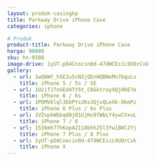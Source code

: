 ```yaml
---
layout: produk-casinghp
title: Parkway Drive iPhone Case
categories: iphone

# Produk
product-title: Parkway Drive iPhone Case
harga: 90000
sku: hn-0588
image-drive: 1yUT-pO4Cnocin0d-47dWCEsiL9UOrCxk
gallery:
  - url: 1wQ6WY_h5E2u5cN3jQEnHQBNeMn7bquLx
    title: iPhone 5 / 5s / SE
  - url: 1U2ifJ7nGEd4TY5t_C6GktroyXQjHbE7e
    title: iPhone 6 / 6s
  - url: 1PDMVblql3bbPYxJKs3QjvQLeXk-OkmPz
    title: iPhone 6 Plus / 6s Plus
  - url: 1VZvpkWbbqd0j81UjHu9fWbLY4ywCVxvL
    title: iPhone 7 / 8
  - url: 1536mh77hKopA2Ii8bhh25l3Yw1BWl2Yj
    title: iPhone 7 Plus / 8 Plus
  - url: 1yUT-pO4Cnocin0d-47dWCEsiL9UOrCxk
    title: iPhone X
---
```

